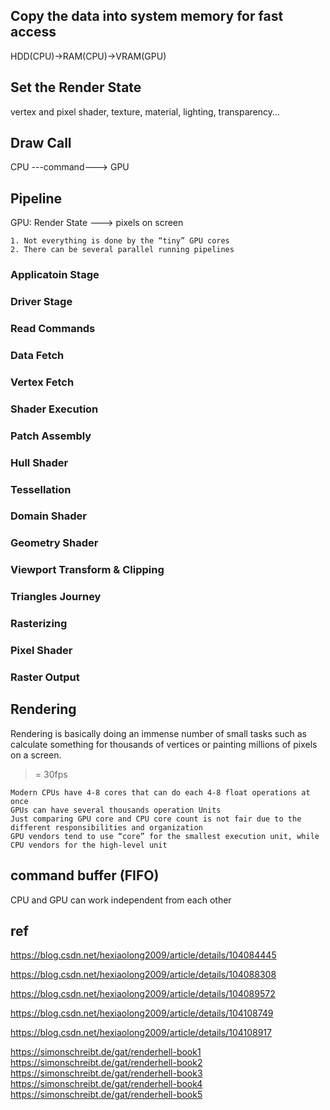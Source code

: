 ## Copy the data into system memory for fast access
HDD(CPU)->RAM(CPU)->VRAM(GPU)  

## Set the Render State
vertex and pixel shader, texture, material, lighting, transparency...
## Draw Call
CPU ---command---> GPU

## Pipeline
GPU:  Render State ---> pixels on screen 
```
1. Not everything is done by the “tiny” GPU cores    
2. There can be several parallel running pipelines    
```
### Applicatoin Stage
### Driver Stage
### Read Commands
### Data Fetch
### Vertex Fetch
### Shader Execution
### Patch Assembly
### Hull Shader
### Tessellation
### Domain Shader
### Geometry Shader
### Viewport Transform & Clipping
### Triangles Journey  
### Rasterizing
### Pixel Shader
### Raster Output

## Rendering
Rendering is basically doing an immense number of small tasks such as calculate something for thousands of vertices or painting millions of pixels on a screen.                
>=  30fps    

```
Modern CPUs have 4-8 cores that can do each 4-8 float operations at once    
GPUs can have several thousands operation Units    
Just comparing GPU core and CPU core count is not fair due to the different responsibilities and organization     
GPU vendors tend to use “core” for the smallest execution unit, while CPU vendors for the high-level unit  
```
## command buffer (FIFO)
CPU and GPU can work independent from each other   

## ref
https://blog.csdn.net/hexiaolong2009/article/details/104084445   

https://blog.csdn.net/hexiaolong2009/article/details/104088308   

https://blog.csdn.net/hexiaolong2009/article/details/104089572    

https://blog.csdn.net/hexiaolong2009/article/details/104108749     

https://blog.csdn.net/hexiaolong2009/article/details/104108917   


https://simonschreibt.de/gat/renderhell-book1
https://simonschreibt.de/gat/renderhell-book2
https://simonschreibt.de/gat/renderhell-book3
https://simonschreibt.de/gat/renderhell-book4
https://simonschreibt.de/gat/renderhell-book5
